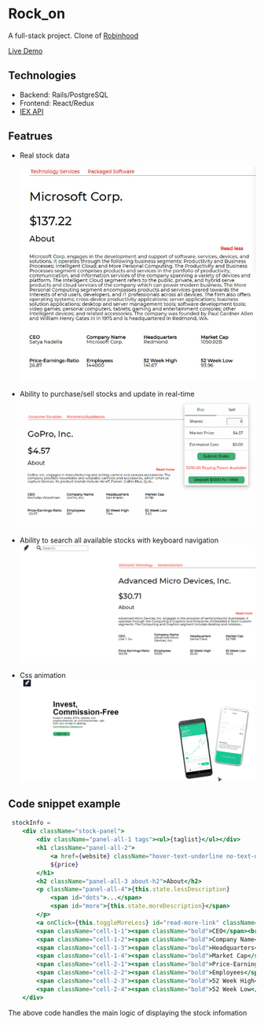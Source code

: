 # Rock_on
A full-stack project. Clone of [Robinhood](https://robinhood.com/)

[Live Demo](https://rock-on-5566.herokuapp.com/)

## Technologies
* Backend: Rails/PostgreSQL
* Frontend: React/Redux
* [IEX API](https://iextrading.com/)
  

## Featrues
* Real stock data 
  
  <img src="./app/assets/images/stock_data.jpg" max-width="800"/>

* Ability to purchase/sell stocks and update in real-time 
  <img src="./app/assets/images/transaction.gif" width="800" />

* Ability to search all available stocks with keyboard navigation 
  <img src="./app/assets/images/search.gif" width="800" />

* Css animation
  <img src="./app/assets/images/animation.gif" width="800" />

## Code snippet example
```jsx
 stockInfo =
    <div className="stock-panel">
        <div className="panel-all-1 tags"><ul>{taglist}</ul></div>
        <h1 className="panel-all-2">
            <a href={website} className="hover-text-underline no-text-decoration">{companyName}</a><br/><br/>
            ${price}
        </h1>
        <h2 className="panel-all-3 about-h2">About</h2>
        <p className="panel-all-4">{this.state.lessDescription}
            <span id="dots">...</span>
            <span id="more">{this.state.moreDescription}</span>
        </p>
        <a onClick={this.toggleMoreLess} id="read-more-link" className="panel-all-3">Read more</a>
        <span className="cell-1-1"><span className="bold">CEO</span><br/>{CEO}</span>
        <span className="cell-1-2"><span className="bold">Company Name</span><br />{companyName}</span>
        <span className="cell-1-3"><span className="bold">Headquarters</span><br />{city}</span>   
        <span className="cell-1-4"><span className="bold">Market Cap</span><br />{handleBigNum(marketcap)}</span>   
        <span className="cell-2-1"><span className="bold">Price-Earnings-Ratio</span><br />{peRatio}</span>   
        <span className="cell-2-2"><span className="bold">Employees</span><br />{employees}</span>   
        <span className="cell-2-3"><span className="bold">52 Week High</span><br />{week52high}</span>   
        <span className="cell-2-4"><span className="bold">52 Week Low</span><br />{week52low}</span>
    </div>
```

The above code handles the main logic of displaying the stock infomation